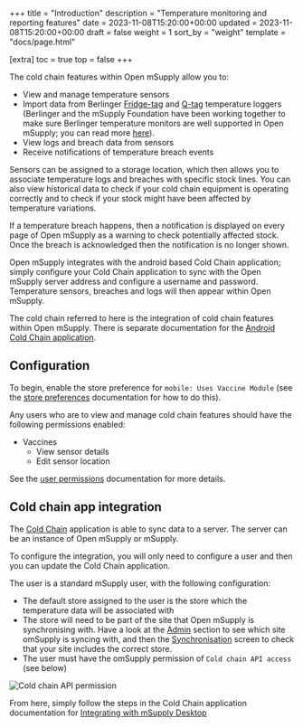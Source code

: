 +++
title = "Introduction"
description = "Temperature monitoring and reporting features"
date = 2023-11-08T15:20:00+00:00
updated = 2023-11-08T15:20:00+00:00
draft = false
weight = 1
sort_by = "weight"
template = "docs/page.html"

[extra]
toc = true
top = false
+++

The cold chain features within Open mSupply allow you to:
- View and manage temperature sensors
- Import data from Berlinger [Fridge-tag](https://www.berlinger.com/cold-chain-management/refrigerator-temperature-logger-solution-1) and [Q-tag](https://www.berlinger.com/shipment-monitoring-solutions) temperature loggers (Berlinger and the mSupply Foundation have been working together to make sure Berlinger temperature monitors are well supported in Open mSupply; you can read more [here](https://www.berlinger.com/partnership-msupply)).
- View logs and breach data from sensors
- Receive notifications of temperature breach events
 
Sensors can be assigned to a storage location, which then allows you to associate temperature logs and breaches with specific stock lines. You can also view historical data to check if your cold chain equipment is operating correctly and to check if your stock might have been affected by temperature variations.

If a temperature breach happens, then a notification is displayed on every page of Open mSupply as a warning to check potentially affected stock. Once the breach is acknowledged then the notification is no longer shown.

Open mSupply integrates with the android based Cold Chain application; simply configure your Cold Chain application to sync with the Open mSupply server address and configure a username and password. Temperature sensors, breaches and logs will then appear within Open mSupply.

<div class="note">The cold chain referred to here is the integration of cold chain features within Open mSupply. There is separate documentation for the <a href="/coldchain/introduction/">Android Cold Chain application</a>.</div>

## Configuration

To begin, enable the store preference for `mobile: Uses Vaccine Module` (see the [store preferences](https://docs.msupply.org.nz/other_stuff:virtual_stores#preferences_tab) documentation for how to do this).

Any users who are to view and manage cold chain features should have the following permissions enabled:

- Vaccines
  - View sensor details
  - Edit sensor location

See the [user permissions](https://docs.msupply.org.nz/admin:managing_users#permissions_tabs) documentation for more details.

## Cold chain app integration

The [Cold Chain](/coldchain/introduction/) application is able to sync data to a server. The server can be an instance of Open mSupply or mSupply.

To configure the integration, you will only need to configure a user and then you can update the Cold Chain application.

The user is a standard mSupply user, with the following configuration:
- The default store assigned to the user is the store which the temperature data will be associated with 
- The store will need to be part of the site that Open mSupply is synchronising with. Have a look at the [Admin](/docs/administration/synchronisation/#viewing-the-synchronisation-settings) section to see which site omSupply is syncing with, and then the [Synchronisation](https://docs.msupply.org.nz/synchronisation:sync_sites#viewing_sync_sites) screen to check that your site includes the correct store.
- The user must have the omSupply permission of `Cold chain API access` (see below)

![Cold chain API permission](/docs/coldchain/images/coldchain_permission.png)



From here, simply follow the steps in the Cold Chain application documentation for [Integrating with mSupply Desktop](/coldchain/desktop-integration/#msupply-desktop-setup-steps)
